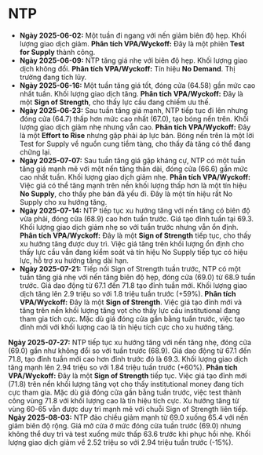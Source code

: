# NTP

- **Ngày 2025-06-02:** Một tuần đi ngang với nến giảm biên độ hẹp. Khối lượng giao dịch giảm. **Phân tích VPA/Wyckoff:** Đây là một phiên **Test for Supply** thành công.
- **Ngày 2025-06-09:** NTP tăng giá nhẹ với biên độ hẹp. Khối lượng giao dịch không đổi. **Phân tích VPA/Wyckoff:** Tín hiệu **No Demand**. Thị trường đang tích lũy.
- **Ngày 2025-06-16:** Một tuần tăng giá tốt, đóng cửa (64.58) gần mức cao nhất tuần. Khối lượng giao dịch tăng. **Phân tích VPA/Wyckoff:** Đây là một **Sign of Strength**, cho thấy lực cầu đang chiếm ưu thế.
- **Ngày 2025-06-23:** Sau tuần tăng giá mạnh, NTP tiếp tục đi lên nhưng đóng cửa (64.7) thấp hơn mức cao nhất (67.0), tạo bóng nến trên. Khối lượng giao dịch giảm nhẹ nhưng vẫn cao. **Phân tích VPA/Wyckoff:** Đây là một **Effort to Rise** nhưng gặp phải áp lực bán. Bóng nến trên là một lời Test for Supply về nguồn cung tiềm tàng, cho thấy đà tăng có thể đang chững lại.
- **Ngày 2025-07-07:** Sau tuần tăng giá gặp kháng cự, NTP có một tuần tăng giá mạnh mẽ với một nến tăng thân dài, đóng cửa (66.6) gần mức cao nhất tuần. Khối lượng giao dịch giảm nhẹ. **Phân tích VPA/Wyckoff:** Việc giá có thể tăng mạnh trên nền khối lượng thấp hơn là một tín hiệu **No Supply**, cho thấy phe bán đã yếu đi. Đây là một tín hiệu rất No Supply cho xu hướng tăng.
- **Ngày 2025-07-14:** NTP tiếp tục xu hướng tăng với nến tăng có biên độ vừa phải, đóng cửa (68.9) cao hơn tuần trước. Giá tạo đỉnh tuần tại 69.3. Khối lượng giao dịch giảm nhẹ so với tuần trước nhưng vẫn ổn định. **Phân tích VPA/Wyckoff:** Đây là một **Sign of Strength** tiếp tục, cho thấy xu hướng tăng được duy trì. Việc giá tăng trên khối lượng ổn định cho thấy lực cầu vẫn đang kiểm soát và tín hiệu No Supply tiếp tục có hiệu lực, hỗ trợ xu hướng tăng dài hạn.
- **Ngày 2025-07-21:** Tiếp nối Sign of Strength tuần trước, NTP có một tuần tăng giá nhẹ với nến tăng biên độ hẹp, đóng cửa (69.0) từ 68.9 tuần trước. Giá dao động từ 67.1 đến 71.8 tạo đỉnh tuần mới. Khối lượng giao dịch tăng lên 2.9 triệu so với 1.8 triệu tuần trước (+59%). **Phân tích VPA/Wyckoff:** Đây là một **Sign of Strength**. Việc giá tạo đỉnh mới và tăng trên nền khối lượng tăng vọt cho thấy lực cầu institutional đang tham gia tích cực. Mặc dù giá đóng cửa gần bằng tuần trước, việc tạo đỉnh mới với khối lượng cao là tín hiệu tích cực cho xu hướng tăng.


**Ngày 2025-07-27:** NTP tiếp tục xu hướng tăng với nến tăng nhẹ, đóng cửa (69.0) gần như không đổi so với tuần trước (68.9). Giá dao động từ 67.1 đến 71.8, tạo đỉnh tuần mới cao hơn đỉnh trước đó là 69.3. Khối lượng giao dịch tăng mạnh lên 2.94 triệu so với 1.84 triệu tuần trước (+60%). **Phân tích VPA/Wyckoff:** Đây là một **Sign of Strength** tiếp tục. Việc giá tạo đỉnh mới (71.8) trên nền khối lượng tăng vọt cho thấy institutional money đang tích cực tham gia. Mặc dù giá đóng cửa gần bằng tuần trước, việc test thành công vùng 71.8 với khối lượng cao là tín hiệu tích cực. Xu hướng tăng từ vùng 60-65 vẫn được duy trì mạnh mẽ với chuỗi Sign of Strength liên tiếp.
**Ngày 2025-08-03:** NTP đảo chiều giảm mạnh từ 69.0 xuống 65.4 với nến giảm biên độ rộng. Giá mở cửa ở mức đóng cửa tuần trước (69.0) nhưng không thể duy trì và test xuống mức thấp 63.6 trước khi phục hồi nhẹ. Khối lượng giao dịch giảm về 2.52 triệu so với 2.94 triệu tuần trước (-15%).
